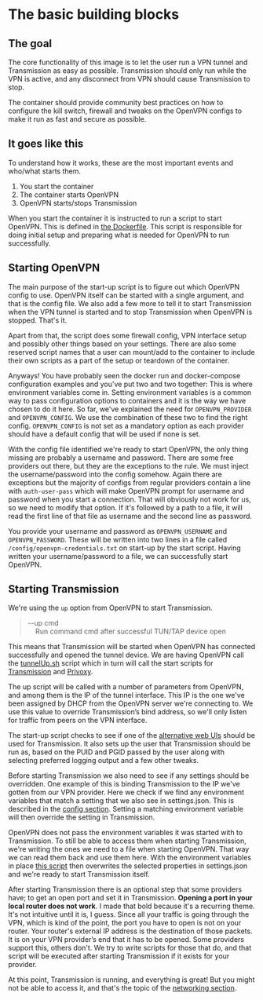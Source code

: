 ﻿# The basic building blocks

## The goal

The core functionality of this image is to let the user run a
VPN tunnel and Transmission as easy as possible. Transmission
should only run while the VPN is active, and any disconnect
from VPN should cause Transmission to stop.

The container should provide community best practices on how to configure the kill switch, firewall and tweaks on the
OpenVPN configs to make it run as fast and secure as possible.

## It goes like this

To understand how it works, these are the most important events
and who/what starts them.

1. You start the container
2. The container starts OpenVPN
3. OpenVPN starts/stops Transmission

When you start the container it is instructed to run a script
to start OpenVPN. This is defined in [the Dockerfile](https://github.com/haugene/docker-transmission-openvpn/blob/master/Dockerfile).
This script is responsible for doing initial setup and preparing what is needed for OpenVPN to run successfully.

## Starting OpenVPN

The main purpose of the start-up script is to figure out which OpenVPN config to use.
OpenVPN itself can be started with a single argument, and that is the config file.
We also add a few more to tell it to start Transmission when the VPN tunnel is
started and to stop Transmission when OpenVPN is stopped. That's it.

Apart from that, the script does some firewall config, VPN interface setup and possibly other
things based on your settings. There are also some reserved script names that a user can mount/add to
the container to include their own scripts as a part of the setup or teardown of the container.

Anyways! You have probably seen the docker run and docker-compose configuration examples
and you've put two and two together: This is where environment variables come in.
Setting environment variables is a common way to pass configuration options to containers
and it is the way we have chosen to do it here.
So far, we've explained the need for `OPENVPN_PROVIDER` and `OPENVPN_CONFIG`. We use the
combination of these two to find the right config. `OPENVPN_CONFIG` is not set as a mandatory
option as each provider should have a default config that will be used if none is set.

With the config file identified we're ready to start OpenVPN, the only thing missing are probably
a username and password. There are some free providers out there, but they are the exceptions to the rule.
We must inject the username/password into the config somehow. Again there are exceptions but the majority
of configs from regular providers contain a line with `auth-user-pass` which will make OpenVPN prompt for username
and password when you start a connection. That will obviously not work for us, so we need to modify that option.
If it's followed by a path to a file, it will read the first line of that file as username and the second line as password.

You provide your username and password as `OPENVPN_USERNAME` and `OPENVPN_PASSWORD`. These will be
written into two lines in a file called `/config/openvpn-credentials.txt` on start-up by the start script.
Having written your username/password to a file, we can successfully start OpenVPN.

## Starting Transmission

We're using the `up` option from OpenVPN to start Transmission.
> --up cmd<br>
> &nbsp;&nbsp;&nbsp;&nbsp;Run command cmd after successful TUN/TAP device open

This means that Transmission will be started when OpenVPN has connected successfully and opened the tunnel device.
We are having OpenVPN call the [tunnelUp.sh](https://github.com/haugene/docker-transmission-openvpn/blob/master/openvpn/tunnelUp.sh)
script which in turn will call the start scripts for
[Transmission](https://github.com/haugene/docker-transmission-openvpn/blob/master/transmission/start.sh) and 
[Privoxy](https://github.com/haugene/docker-transmission-openvpn/blob/master/privoxy/scripts/start.sh).

The up script will be called with a number of parameters from OpenVPN, and among them is the IP of the tunnel interface.
This IP is the one we've been assigned by DHCP from the OpenVPN server we're connecting to.
We use this value to override Transmission’s bind address, so we'll only listen for traffic from peers on the VPN interface.

The start-up script checks to see if one of the [alternative web UIs](config-options.md#alternative_web_uis) should be used for Transmission.
It also sets up the user that Transmission should be run as, based on the PUID and PGID passed by the user
along with selecting preferred logging output and a few other tweaks.

Before starting Transmission we also need to see if any settings should be overridden.
One example of this is binding Transmission to the IP we've gotten from our VPN provider.
Here we check if we find any environment variables that match a setting that we also see in settings.json.
This is described in the [config section](config-options.md#transmission_configuration_options).
Setting a matching environment variable will then override the setting in Transmission.

OpenVPN does not pass the environment variables it was started with to Transmission.
To still be able to access them when starting Transmission, we're writing the ones we need to a file when starting OpenVPN.
That way we can read them back and use them here. With the environment variables in place
[this script](https://github.com/haugene/docker-transmission-openvpn/blob/master/transmission/updateSettings.py) then overwrites
the selected properties in settings.json and we're ready to start Transmission itself.

After starting Transmission there is an optional step that some providers have;
to get an open port and set it in Transmission. **Opening a port in your local router does not work**.
I made that bold because it's a recurring theme. It's not intuitive until it is, I guess.
Since all your traffic is going through the VPN, which is kind of the point, the port you have to open is not on your router.
Your router's external IP address is the destination of those packets. It is on your VPN provider’s end that it has to be opened.
Some providers support this, others don't. We try to write scripts for those that do, and that script will be executed
after starting Transmission if it exists for your provider.

At this point, Transmission is running, and everything is great!
But you might not be able to access it, and that's the topic of the [networking section](vpn-networking.md).
